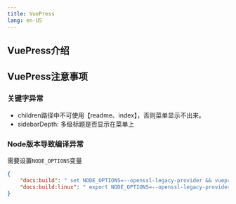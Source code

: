 ```yaml
---
title: VuePress
lang: en-US
---
```



## VuePress介绍


## VuePress注意事项


### 关键字异常

- children路径中不可使用【readme、index】，否则菜单显示不出来。
- sidebarDepth: 多级标题是否显示在菜单上


### Node版本导致编译异常

需要设置`NODE_OPTIONS`变量
```json
{
    "docs:build": " set NODE_OPTIONS=--openssl-legacy-provider && vuepress build docs",
    "docs:build:linux": " export NODE_OPTIONS=--openssl-legacy-provider && vuepress build docs",
}
```


















